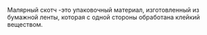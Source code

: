 Малярный скотч -это упаковочный материал, изготовленный из бумажной ленты, которая с одной стороны обработана клейкий веществом.